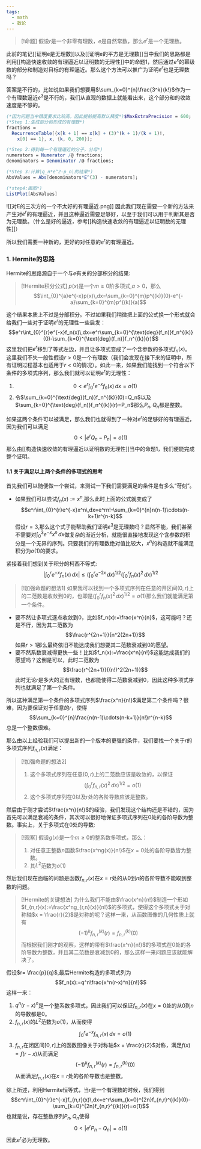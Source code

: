 ```yaml
---
tags:
  - math
  - 数论
---
```


> [!命题]
> 假设$r$是一个非零有理数，$e$是自然常数，那么$e^r$是一个无理数。

此前的笔记[[证明e是无理数]]以及[[证明e的平方是无理数]]当中我们的思路都是利用[[构造快速收敛的有理逼近以证明数的无理性]]中的命题1，然后通过$e^x$的幂级数的部分和制造对目标的有理逼近。那么这个方法可以推广为证明$e^r$也是无理数吗？

答案是不行的，比如说如果我们想要用$\sum_{k=0}^{n}\frac{3^k}{k!}$作为一个有理数逼近$e^3$是不行的，我们从直观的数据上就能看出来，这个部分和的收敛速度是不够的。

```mathematica
(*因为问题当中精度要求比较高，因此提前提高默认精度*)$MaxExtraPrecision = 600;
(*Step 1:生成部分和形成的有理数*)
fractions = 
  RecurrenceTable[{x[k + 1] == x[k] + (3)^(k + 1)/(k + 1)!, 
    x[0] == 1}, x, {k, 0, 200}];

(*Step 2:得到每一个有理逼近的分子，分母*)
numerators = Numerator /@ fractions;
denominators = Denominator /@ fractions;

(*Step 3:计算|q_n*e^2-p_n|的结果*)
AbsValues = Abs[denominators*E^(3) - numerators];

(*step4:画图*)
ListPlot[AbsValues]
```
![[对E的三次方的一个不太好的有理逼近.png]]
因此我们现在需要一个新的方法来产生对$e^r$的有理逼近，并且这种逼近需要足够好，以至于我们可以用于判断其是否为无理数。（什么是好的逼近，参考[[构造快速收敛的有理逼近以证明数的无理性]]）

所以我们需要一种新的，更好的对任意的$e^r$的有理逼近。

### 1. Hermite的思路

Hermite的思路源自于一个与$e$有关的分部积分的结果:

> [!Hermite积分公式]
> $p(x)$是一个$m\geq 0$阶多项式,$a>0$，那么$$\int_{0}^{a}e^{-x}p(x)\,dx=\sum_{k=0}^{m}p^{(k)}(0)-e^{-a}\sum_{k=0}^{m}p^{(k)}(a)$$

这个结果本质上不过是分部积分。不过如果我们稍微把上面的公式换一个形式就会给我们一些对于证明$e^r$的无理性一些启发：$$e^r\int_{0}^{r}e^{-x}f_n(x)\,dx=e^r\sum_{k=0}^{\text{deg}(f_n)}f_n^{(k)}(0)-\sum_{k=0}^{\text{deg}(f_n)}f_n^{(k)}(r)$$这里我们把$e^r$移到了等式左边，并且让多项式变成了一个含参数的多项式$f_n(x)$。这里我们不失一般性假设$r>0$是一个有理数（我们会发现在接下来的证明中，所有证明过程基本也适用于$r<0$的情况）。如此一来，如果我们能找到一个符合以下条件的多项式序列，那么我们就可以证明$e^r$的无理性：
1. $$0<e^r\int_{0}^{r}e^{-x}f_n(x)\,dx=o(1)$$
2. 令$\sum_{k=0}^{\text{deg}(f_n)}f_n^{(k)}(0)=Q_n$以及$\sum_{k=0}^{\text{deg}(f_n)}f_n^{(k)}(r)=P_n$那么$P_n,Q_n$都是整数。

如果这两个条件可以被满足，那么我们也就得到了一种对$e^r$的足够好的有理逼近，因为我们可以满足$$0<|e^rQ_n-P_n|=o(1)$$那么由[[构造快速收敛的有理逼近以证明数的无理性]]当中的命题1，我们便能完成整个证明。

#### 1.1 关于满足以上两个条件的多项式的思考

首先我们可以随便做一个尝试，来测试一下我们需要满足的条件是有多么“苛刻”。

* 如果我们可以尝试$f_n(x):=x^n$,那么此时上面的公式就变成了$$e^r\int_{0}^{r}e^{-x}x^n\,dx=e^rn!-\sum_{k=0}^{n}n(n-1)\cdots(n-k+1)r^{n-k}$$假设$r=3$,那么这个式子能帮助我们证明$e^3$是无理数吗？显然不能，我们甚至不需要对$\int_{0}^{3}e^{-x}x^n\,dx$做复杂的渐近分析，就能很直接地发现这个含参数的积分是一个无界的序列。只要我们的有理数绝对值比较大，$x^n$的构造就不能满足积分为$o(1)$的要求。

紧接着我们想到关于积分的柯西不等式:
$$\left|\int_{0}^{r}e^{-x}f_n(x)\,dx\right|\leq \left(\int_{0}^{r}e^{-2x}\,dx\right)^{1/2}\left(\int_{0}^{r}f_n(x)^2\,dx\right)^{1/2}$$

> [!加强命题的想法1]
> 如果我可以找到一个多项式序列在任意的开区间$(0,r)$上的二范数是收敛到0的，也即是$\left(\int_{0}^{r}f_n(x)^2\,dx\right)^{1/2}=o(1)$那么我们就能满足第一个条件。

* 要不然让多项式逐点收敛到0，比如$f_n(x):=\frac{x^n}{n}$，这可能吗？还是不行，因为其二范数为$$\frac{r^{2n+1}}{n^2(2n+1)}$$如果$r>1$那么最终依旧不能达成我们想要其二范数衰减到0的愿望。
* 要不然系数衰减得更快一些！比如$f_n(x):=\frac{x^n}{n!}$这能达成我们的愿望吗？这倒是可以，此时二范数为$$\frac{r^{2n+1}}{(n!)^2(2n+1)}$$此时无论$r$是多大的正有理数，也都能使得二范数衰减到0，因此这种多项式序列也就满足了第一个条件。

所以这种满足第一个条件的多项式序列$\frac{x^n}{n!}$满足第二个条件吗？很难，因为要保证对于任意的$r$，使得$$\sum_{k=0}^{n}\frac{n(n-1)\cdots(n-k+1)}{n!}r^{n-k}$$总是一个整数很难。

那么由以上经验我们可以提出新的一个版本的更强的条件，我们要找一个关于$r$的多项式序列$f_{n,r}(x)$满足：

> [!加强命题的想法2]
> 1. 这个多项式序列在任意$(0,r)$上的二范数应该是收敛的，以保证$$\left(\int_{0}^{r}f_{n,r}(x)^2\,dx\right)^{1/2}=o(1)$$
> 2. 这个多项式序列在0以及r处的各阶导数应该是整数。

然后由于刚才尝试$\frac{x^n}{n!}$的经验，我们发现这个结构还是不错的，因为首先可以满足衰减的条件，其次可以很好地保证多项式序列在0处的各阶导数为整数。事实上，关于多项式在0处的导数:

> [!观察]
> 假设$g(x)$是一个$m\geq 0$的整系数多项式，那么：
> 
> 1. 对任意正整数$n$函数$\frac{x^ng(x)}{n!}$在$x=0$处的各阶导数皆为整数。
> 2. 其$L^2$范数为$o(1)$

然后我们现在面临的问题是函数$f_{n,r}(x)$在$x=r$处的从$0$到$n$的各阶导数不能取到整数的问题。

> [!Hermite的关键想法]
> 为什么我们不能由$\frac{x^n}{n!}$制造一个形如$f_{n,r}(x):=\frac{x^ng_{r,n}(x)}{n!}$的多项式，使得这个多项式关于对称轴$x = \frac{r}{2}$是对称的呢？这样一来，从函数图像的几何性质上就有$$(-1)^kf_{n,r}^{(k)}(r)=f_{n,r}^{(k)}(0)$$而根据我们刚才的观察，这样的带有$\frac{x^n}{n!}$的多项式在0处的各阶导数为整数，并且其二范数是衰减到0的，那么这样一来问题应该就能解决了。

假设$r= \frac{p}{q}$,最后Hermite构造的多项式列为$$f_n(x):=q^n\frac{x^n(r-x)^n}{n!}$$这样一来：
1. $q^n(r-x)^n$是一个整系数多项式，因此我们可以保证$f_{n,r}(x)$在$x =0$处的从$0$到$n$的导数都是0。
2. $f_{n,r}(x)$的$L^2$范数为$o(1)$，从而使得$$\int_{0}^{r}e^{-x}f_{n,r}(x)\,dx=o(1)$$
3. $f_{n,r}$在闭区间$[0,r]$上的函数图像关于对称轴$x = \frac{r}{2}$对称，满足$f(x)=f(r-x)$从而满足$$(-1)^kf_{n,r}^{(k)}(r)=f_{n,r}^{(k)}(0)$$从而满足$f_{n,r}(x)$在$x = r$处的各阶导数也是整数。

综上所述，利用Hermite恒等式，当$r$是一个有理数的时候，我们得到$$e^r\int_{0}^{r}e^{-x}f_{n,r}(x)\,dx=e^r\sum_{k=0}^{2n}f_{n,r}^{(k)}(0)-\sum_{k=0}^{2n}f_{n,r}^{(k)}(r)=o(1)$$也就是说，存在整数序列$P_n,Q_n$使得$$0<|e^rP_n-Q_n|=o(1)$$因此$e^r$必为无理数。

